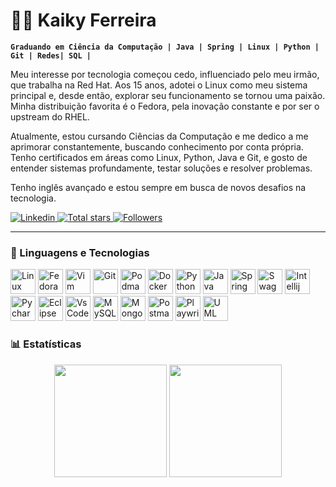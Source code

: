 # 👨‍💻 Kaiky Ferreira

**`Graduando em Ciência da Computação | Java | Spring | Linux | Python | Git | Redes| SQL |`**

Meu interesse por tecnologia começou cedo, influenciado pelo meu irmão, que trabalha na Red Hat. Aos 15 anos, adotei o Linux como meu sistema principal e, desde então, explorar seu funcionamento se tornou uma paixão. Minha distribuição favorita é o Fedora, pela inovação constante e por ser o upstream do RHEL.

Atualmente, estou cursando Ciências da Computação e me dedico a me aprimorar constantemente, buscando conhecimento por conta própria. Tenho certificados em áreas como Linux, Python, Java e Git, e gosto de entender sistemas profundamente, testar soluções e resolver problemas.

Tenho inglês avançado e estou sempre em busca de novos desafios na tecnologia. 

<p align="left">
    <a href="https://www.linkedin.com/in/ksferreira35/">
        <img 
            alt="Linkedin" 
            title="Account Linkedin" 
            src="https://custom-icon-badges.demolab.com/badge/-Linkedin-blue?style=for-the-badge&logo=linke&logoColor=white"
        />
    </a> 
    <a href="https://github.com/ksferreira35?tab=repositories&sort=stargazers">
        <img 
            alt="Total stars" 
            title="Total stars on GitHub" 
            src="https://custom-icon-badges.demolab.com/github/stars/ksferreira35?color=55960c&style=for-the-badge&labelColor=488207&logo=star&label=Stars&random=123234"
        />
    </a>
    <a href="https://github.com/ksferreira35?tab=followers">
        <img 
            alt="Followers" 
            title="Followers on GitHub" 
            src="https://custom-icon-badges.demolab.com/github/followers/ksferreira35?color=236ad3&labelColor=1155ba&style=for-the-badge&logo=github&label=Followers&logoColor=white&random=123232"
        />
    </a>
</p>

---

### 🤖 Linguagens e Tecnologias

<div align="left">
    <!-- Sistema operacional e terminal -->
    <img 
        alt="Linux" 
        title="Linux" 
        width="40px"
        src="https://cdn.jsdelivr.net/gh/devicons/devicon@latest/icons/linux/linux-original.svg"
        />
    <img 
        alt="Fedora" 
        title="Fedora" 
        width="40px" 
        src="https://cdn.jsdelivr.net/gh/devicons/devicon@latest/icons/fedora/fedora-plain.svg"
        />
    <img 
        alt="Vim" 
        title="Vim" 
        width="40px" 
        src="https://cdn.jsdelivr.net/gh/devicons/devicon@latest/icons/vim/vim-original.svg"
        />
    <!-- Controle de versão e containers -->
    <img 
        alt="Git" 
        title="Git" 
        width="40px" 
        src="https://cdn.jsdelivr.net/gh/devicons/devicon@latest/icons/git/git-original.svg"
        />
    <img 
        alt="Podman" 
        title="Podman" 
        width="40px" 
        src="https://cdn.jsdelivr.net/gh/devicons/devicon@latest/icons/podman/podman-original.svg"
        />
    <img 
        alt="Docker" 
        title="Docker" 
        width="40px" 
        src="https://cdn.jsdelivr.net/gh/devicons/devicon@latest/icons/docker/docker-original.svg"
        />
    <!-- Linguagens -->
    <img 
        alt="Python" 
        title="Python" 
        width="40px" 
        src="https://cdn.jsdelivr.net/gh/devicons/devicon@latest/icons/python/python-original.svg"
        />
    <img 
        alt="Java" 
        title="Java" 
        width="40px" 
        src="https://cdn.jsdelivr.net/gh/devicons/devicon@latest/icons/java/java-original.svg"
        />
    <!-- Frameworks / Auxiliares -->
    <img 
        alt="Spring" 
        title="Spring" 
        width="40px"
        src="https://cdn.jsdelivr.net/gh/devicons/devicon@latest/icons/spring/spring-original.svg"
        />
    <img 
        alt="Swagger" 
        title="Swagger" 
        width="40px" 
        src="https://cdn.jsdelivr.net/gh/devicons/devicon@latest/icons/swagger/swagger-original.svg"
    />
    <!-- IDEs -->
    <img 
        alt="Intellij IDEA" 
        title="Intellij IDEA" 
        width="40px" 
        src="https://cdn.jsdelivr.net/gh/devicons/devicon@latest/icons/intellij/intellij-original.svg"
        />
    <img 
        alt="Pycharm" 
        title="Pycharm" 
        width="40px" 
        src="https://cdn.jsdelivr.net/gh/devicons/devicon@latest/icons/pycharm/pycharm-original.svg"
        />
    <img 
        alt="Eclipse" 
        title="Eclipse" 
        width="40px"  
        src="https://cdn.jsdelivr.net/gh/devicons/devicon@latest/icons/eclipse/eclipse-original.svg" 
        />
    <img 
        alt="VsCode" 
        title="VsCode" 
        width="40px" 
        src="https://cdn.jsdelivr.net/gh/devicons/devicon@latest/icons/vscode/vscode-original.svg"
        />
    <!-- Bancos de dados -->
    <img 
        alt="MySQL" 
        title="MySQL" 
        width="40px" 
        src="https://cdn.jsdelivr.net/gh/devicons/devicon@latest/icons/mysql/mysql-original.svg"
        />
    <img 
        alt="MongoDB" 
        title="MongoDB" 
        width="40px" 
        src="https://cdn.jsdelivr.net/gh/devicons/devicon@latest/icons/mongodb/mongodb-original.svg"
        />
    <!-- Ferramentas de testes e automação -->
    <img 
        alt="Postman" 
        title="Postman" 
        width="40px" 
        src="https://cdn.jsdelivr.net/gh/devicons/devicon@latest/icons/postman/postman-original.svg"
        />
    <img 
        alt="Playwright" 
        title="Playwright" 
        width="40px" 
        src="https://cdn.jsdelivr.net/gh/devicons/devicon@latest/icons/playwright/playwright-original.svg"
        />
    <!-- Modelagem -->
    <img 
        alt="UML" 
        title="UML"
        width="40px" 
        src="https://cdn.jsdelivr.net/gh/devicons/devicon@latest/icons/unifiedmodelinglanguage/unifiedmodelinglanguage-original.svg"
        />
</div>



### 📊 Estatísticas



<div align="center">
  <a href="https://github.com/ksferreira35" style="display: inline-block; vertical-align: top;">
    <img 
      src="https://github-readme-stats.vercel.app/api?username=ksferreira35&show_icons=true&theme=tokyonight&include_all_commits=true&locale=pt-br&random=125" 
      style="height: 180px; width: auto;" 
    />
  </a>

  <a href="https://github.com/ksferreira35" style="display: inline-block; vertical-align: top;">
    <img 
      src="https://github-readme-stats.vercel.app/api/top-langs/?username=ksferreira35&theme=tokyonight&layout=compact&random=12345" 
      style="height: 180px; width: auto;" 
    />
  </a>
</div>
